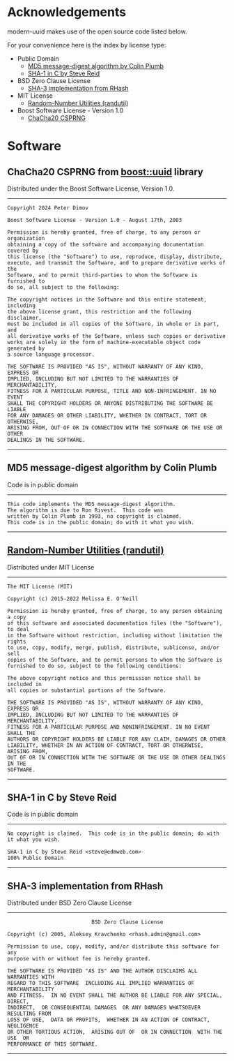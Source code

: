 # Acknowledgements

modern-uuid makes use of the open source code listed below.


For your convenience here is the index by license type:

* Public Domain
  * [MD5 message-digest algorithm by Colin Plumb](#md5-message-digest-algorithm-by-colin-plumb)
  * [SHA-1 in C by Steve Reid](#sha-1-in-c-by-steve-reid)
* BSD Zero Clause License
  * [SHA-3 implementation from RHash](#sha-3-implementation-from-rhash)
* MIT License
  * [Random-Number Utilities (randutil)](#random-number-utilities-randutil)
* Boost Software License - Version 1.0
  * [ChaCha20 CSPRNG](#chacha20-csprng-from-boostuuid-library)
  

# Software

## ChaCha20 CSPRNG from [boost::uuid](https://github.com/boostorg/uuid) library

Distributed under the Boost Software License, Version 1.0.

----
```
Copyright 2024 Peter Dimov

Boost Software License - Version 1.0 - August 17th, 2003

Permission is hereby granted, free of charge, to any person or organization
obtaining a copy of the software and accompanying documentation covered by
this license (the "Software") to use, reproduce, display, distribute,
execute, and transmit the Software, and to prepare derivative works of the
Software, and to permit third-parties to whom the Software is furnished to
do so, all subject to the following:

The copyright notices in the Software and this entire statement, including
the above license grant, this restriction and the following disclaimer,
must be included in all copies of the Software, in whole or in part, and
all derivative works of the Software, unless such copies or derivative
works are solely in the form of machine-executable object code generated by
a source language processor.

THE SOFTWARE IS PROVIDED "AS IS", WITHOUT WARRANTY OF ANY KIND, EXPRESS OR
IMPLIED, INCLUDING BUT NOT LIMITED TO THE WARRANTIES OF MERCHANTABILITY,
FITNESS FOR A PARTICULAR PURPOSE, TITLE AND NON-INFRINGEMENT. IN NO EVENT
SHALL THE COPYRIGHT HOLDERS OR ANYONE DISTRIBUTING THE SOFTWARE BE LIABLE
FOR ANY DAMAGES OR OTHER LIABILITY, WHETHER IN CONTRACT, TORT OR OTHERWISE,
ARISING FROM, OUT OF OR IN CONNECTION WITH THE SOFTWARE OR THE USE OR OTHER
DEALINGS IN THE SOFTWARE.
```
----

## MD5 message-digest algorithm by Colin Plumb
  
Code is in public domain

----
```
This code implements the MD5 message-digest algorithm.
The algorithm is due to Ron Rivest.  This code was
written by Colin Plumb in 1993, no copyright is claimed.
This code is in the public domain; do with it what you wish.
```
----

## [Random-Number Utilities (randutil)](https://gist.github.com/imneme/540829265469e673d045)

Distributed under MIT License

----
```
The MIT License (MIT)

Copyright (c) 2015-2022 Melissa E. O'Neill

Permission is hereby granted, free of charge, to any person obtaining a copy
of this software and associated documentation files (the "Software"), to deal
in the Software without restriction, including without limitation the rights
to use, copy, modify, merge, publish, distribute, sublicense, and/or sell
copies of the Software, and to permit persons to whom the Software is
furnished to do so, subject to the following conditions:

The above copyright notice and this permission notice shall be included in
all copies or substantial portions of the Software.

THE SOFTWARE IS PROVIDED "AS IS", WITHOUT WARRANTY OF ANY KIND, EXPRESS OR
IMPLIED, INCLUDING BUT NOT LIMITED TO THE WARRANTIES OF MERCHANTABILITY,
FITNESS FOR A PARTICULAR PURPOSE AND NONINFRINGEMENT. IN NO EVENT SHALL THE
AUTHORS OR COPYRIGHT HOLDERS BE LIABLE FOR ANY CLAIM, DAMAGES OR OTHER
LIABILITY, WHETHER IN AN ACTION OF CONTRACT, TORT OR OTHERWISE, ARISING FROM,
OUT OF OR IN CONNECTION WITH THE SOFTWARE OR THE USE OR OTHER DEALINGS IN THE
SOFTWARE.
```
----

## SHA-1 in C by Steve Reid

Code is in public domain

----
```
No copyright is claimed.  This code is in the public domain; do with
it what you wish.

SHA-1 in C by Steve Reid <steve@edmweb.com>
100% Public Domain
```
----

## SHA-3 implementation from RHash

Distributed under BSD Zero Clause License

----
```
                           BSD Zero Clause License

Copyright (c) 2005, Aleksey Kravchenko <rhash.admin@gmail.com>

Permission to use, copy, modify, and/or distribute this software for any
purpose with or without fee is hereby granted.

THE SOFTWARE IS PROVIDED "AS IS" AND THE AUTHOR DISCLAIMS ALL WARRANTIES WITH
REGARD TO THIS SOFTWARE  INCLUDING ALL IMPLIED WARRANTIES OF  MERCHANTABILITY
AND FITNESS.  IN NO EVENT SHALL THE AUTHOR BE LIABLE FOR ANY SPECIAL, DIRECT,
INDIRECT,  OR CONSEQUENTIAL DAMAGES  OR ANY DAMAGES WHATSOEVER RESULTING FROM
LOSS OF USE,  DATA OR PROFITS,  WHETHER IN AN ACTION OF CONTRACT,  NEGLIGENCE
OR OTHER TORTIOUS ACTION,  ARISING OUT OF  OR IN CONNECTION  WITH THE USE  OR
PERFORMANCE OF THIS SOFTWARE.
```

----


